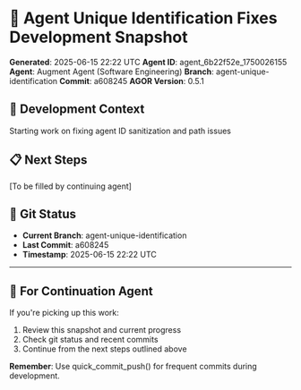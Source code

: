 # 📸 Agent Unique Identification Fixes Development Snapshot
**Generated**: 2025-06-15 22:22 UTC
**Agent ID**: agent_6b22f52e_1750026155
**Agent**: Augment Agent (Software Engineering)
**Branch**: agent-unique-identification
**Commit**: a608245
**AGOR Version**: 0.5.1

## 🎯 Development Context

Starting work on fixing agent ID sanitization and path issues

## 📋 Next Steps
[To be filled by continuing agent]

## 🔄 Git Status
- **Current Branch**: agent-unique-identification
- **Last Commit**: a608245
- **Timestamp**: 2025-06-15 22:22 UTC

---

## 🎼 **For Continuation Agent**

If you're picking up this work:
1. Review this snapshot and current progress
2. Check git status and recent commits
3. Continue from the next steps outlined above

**Remember**: Use quick_commit_push() for frequent commits during development.

